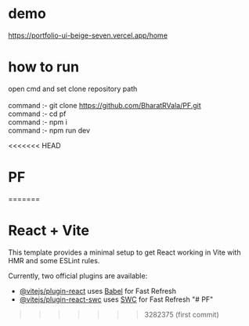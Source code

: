 
# demo
https://portfolio-ui-beige-seven.vercel.app/home

# how to run <br>
open cmd and set clone repository path<br><br>
command :- git clone https://github.com/BharatRVala/PF.git<br>
command :- cd pf<br>
command :- npm i<br>
command :- npm run dev<br>


<<<<<<< HEAD
# PF
=======
# React + Vite

This template provides a minimal setup to get React working in Vite with HMR and some ESLint rules.

Currently, two official plugins are available:

- [@vitejs/plugin-react](https://github.com/vitejs/vite-plugin-react/blob/main/packages/plugin-react/README.md) uses [Babel](https://babeljs.io/) for Fast Refresh
- [@vitejs/plugin-react-swc](https://github.com/vitejs/vite-plugin-react-swc) uses [SWC](https://swc.rs/) for Fast Refresh
"# PF" 
>>>>>>> 3282375 (first commit)
